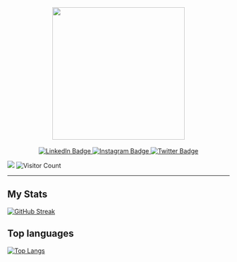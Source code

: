 <div id="header" align="center">
  <img src="https://media.giphy.com/media/iYVneIXJQ3jdJLkZmM/giphy.gif" width="300"/>
</div>
<br \>

<div id="badges" align="center">
  <a href="[your-linkedin-URL](https://www.linkedin.com/in/aurora-maria-tumminello/)">
    <img src="https://img.shields.io/badge/LinkedIn-blue?style=for-the-badge&logo=linkedin&logoColor=white" alt="LinkedIn Badge"/>
  </a>
  <a href="https://www.instagram.com/aurorarctic98/">
    <img src="https://img.shields.io/badge/Instagram-purple?style=for-the-badge&logo=instagram&logoColor=white" alt="Instagram Badge"/>
  </a>
  <a href="your-twitter-URL">
    <img src="https://img.shields.io/badge/Twitter-blue?style=for-the-badge&logo=twitter&logoColor=white" alt="Twitter Badge"/>
  </a>
</div>

![](https://komarev.com/ghpvc/?username=auroramariatumminello&label=PROFILE+VIEWS&color=blueviolet&style=for-the-badge)
![Visitor Count](https://profile-counter.glitch.me/auroramariatumminello/count.svg)

---

## My Stats

[![GitHub Streak](https://github-readme-streak-stats.herokuapp.com/?user=auroramariatumminello&theme=dark&background=000000)](https://github-readme-streak-stats.herokuapp.com/?user=auroramariatumminello)

## Top languages

[![Top Langs](https://github-readme-stats.vercel.app/api/top-langs/?username=auroramariatumminello&layout=compact&theme=vision-friendly-dark)](https://github.com/anuraghazra/github-readme-stats)



